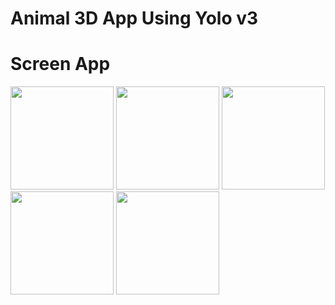 # Animal 3D App Using Yolo v3

# Screen App

<img 
src="https://live.staticflickr.com/65535/49926014986_3c5ca235b1.jpg" width="165"> <img 
src="https://live.staticflickr.com/65535/49925495318_dcd66fb4db.jpg" width="165"> <img 
src="https://live.staticflickr.com/65535/49925494753_6ae47fe3e5.jpg" width="165"> <img 
src="https://live.staticflickr.com/65535/49925493968_95d66475b5.jpg" width="165"> <img 
src="https://live.staticflickr.com/65535/49926007951_2afa5a5517.jpg" width="165">

